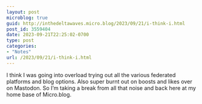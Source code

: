 ```yaml
---
layout: post
microblog: true
guid: http://inthedeltawaves.micro.blog/2023/09/21/i-think-i.html
post_id: 3559404
date: 2023-09-21T22:25:02-0700
type: post
categories:
- "Notes"
url: /2023/09/21/i-think-i.html
---
```

I think I was going into overload trying out all the various federated platforms and blog options. Also super burnt out on boosts and likes over on Mastodon. So I’m taking a break from all that noise and back here at my home base of Micro.blog. 
